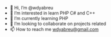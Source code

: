 - 👋 Hi, I’m @wdyabreu
- 👀 I’m interested in learn PHP C# and C++
- 🌱 I’m currently learning PHP
- 💞️ I’m looking to collaborate on projects related
- 📫 How to reach me wdyabreu@gmail.com

<!---
wdyabreu/wdyabreu is a ✨ special ✨ repository because its `README.md` (this file) appears on your GitHub profile.
You can click the Preview link to take a look at your changes.
--->
